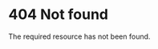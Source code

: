 <!-- ======================================================================
--- Search engine
title:          404 Not found
keywords:       404, error
description:    The required resource has not been found.
--- Menu system
order:          
text:           
hidden:         true
umbel:          false
--- Page properties
id:             
document:       
layout:         
searchable:     false
======================================================================= -->

# 404 Not found

The required resource has not been found.
